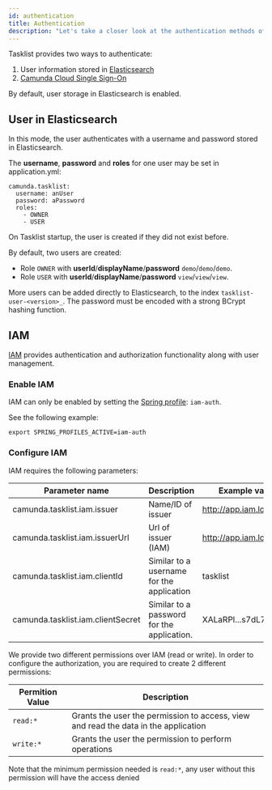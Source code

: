 ```yaml
---
id: authentication
title: Authentication
description: "Let's take a closer look at the authentication methods of Tasklist."
---
```


Tasklist provides two ways to authenticate:

1. User information stored in [Elasticsearch](#user-in-elasticsearch)
2. [Camunda Cloud Single Sign-On](#camunda-cloud-single-sign-on)

By default, user storage in Elasticsearch is enabled.

## User in Elasticsearch

In this mode, the user authenticates with a username and password stored in Elasticsearch.

The **username**, **password** and **roles** for one user may be set in application.yml:

```
camunda.tasklist:
  username: anUser
  password: aPassword
  roles:
    - OWNER
    - USER
```

On Tasklist startup, the user is created if they did not exist before.

By default, two users are created:
* Role `OWNER` with **userId**/**displayName**/**password** `demo`/`demo`/`demo`.
* Role `USER` with **userId**/**displayName**/**password** `view`/`view`/`view`.

More users can be added directly to Elasticsearch, to the index `tasklist-user-<version>_`. The password must be encoded with a strong BCrypt hashing function.


## IAM

[IAM](/docs/components/iam/what-is-iam/) provides authentication and authorization functionality along with user management.

### Enable IAM

IAM can only be enabled by setting the [Spring profile](https://docs.spring.io/spring-boot/docs/current/reference/html/spring-boot-features.html#boot-features-profiles): `iam-auth`.

See the following example:

```
export SPRING_PROFILES_ACTIVE=iam-auth
```

### Configure IAM
IAM requires the following parameters:

Parameter name | Description | Example value
---------------|-------------|---------------
camunda.tasklist.iam.issuer | Name/ID of issuer | http://app.iam.localhost
camunda.tasklist.iam.issuerUrl | Url of issuer (IAM) | http://app.iam.localhost
camunda.tasklist.iam.clientId | Similar to a username for the application | tasklist
camunda.tasklist.iam.clientSecret | Similar to a password for the application. | XALaRPl...s7dL7

We provide two different permissions over IAM (read or write).
In order to configure the authorization, you are required to create 2 different permissions:

Permition Value | Description 
----------------|-------------
`read:*` | Grants the user the permission to access, view and read the data in the application
`write:*` | Grants the user the permission to perform operations

Note that the minimum permission needed is `read:*`, any user without this permission will have the access denied 